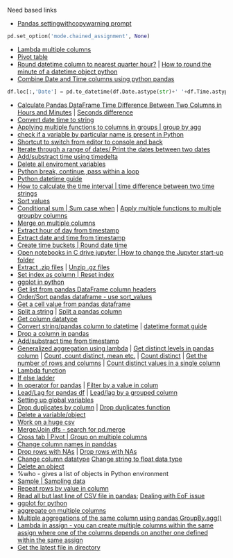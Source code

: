 Need based links
- [Pandas settingwithcopywarning prompt](https://www.dataquest.io/blog/settingwithcopywarning/)
```python
pd.set_option('mode.chained_assignment', None)
```
- [Lambda multiple columns](https://stackoverflow.com/questions/37443082/using-lambda-if-condition-on-different-columns-in-pandas-dataframe)
- [Pivot table](https://pbpython.com/pandas-pivot-table-explained.html)
- [Round datetime column to nearest quarter hour?](https://stackoverflow.com/questions/32344533/how-do-i-round-datetime-column-to-nearest-quarter-hour) | [How to round the minute of a datetime object python](https://stackoverflow.com/questions/3463930/how-to-round-the-minute-of-a-datetime-object-python)
- [Combine Date and Time columns using python pandas](https://stackoverflow.com/questions/17978092/combine-date-and-time-columns-using-python-pandas)
```python
df.loc[:,'Date'] = pd.to_datetime(df.Date.astype(str)+' '+df.Time.astype(str))
```
- [Calculate Pandas DataFrame Time Difference Between Two Columns in Hours and Minutes](https://stackoverflow.com/questions/22923775/calculate-pandas-dataframe-time-difference-between-two-columns-in-hours-and-minu) | [Seconds difference](https://kite.com/python/answers/how-to-find-the-amount-of-seconds-between-two-datetime-objects-python)
- [Convert date time to string](https://thispointer.com/python-how-to-convert-datetime-object-to-string-using-datetime-strftime/)
- [Applying multiple functions to columns in groups
 | group by agg](https://www.shanelynn.ie/summarising-aggregation-and-grouping-data-in-python-pandas/)
- [check if a variable by particular name is present in Python](https://stackoverflow.com/questions/843277/how-do-i-check-if-a-variable-exists)
- [Shortcut to switch from editor to console and back](https://stackoverflow.com/questions/31706295/is-there-a-keyboard-shortcut-to-switch-from-editor-to-console-in-sypider)
- [Iterate through a range of dates/ Print the dates between two dates](https://stackoverflow.com/questions/1060279/iterating-through-a-range-of-dates-in-python)
- [Add/substract time using timedelta](https://stackoverflow.com/questions/43192610/add-15-minutes-to-current-timestamp-using-timedelta/43192718#43192718)
- [Delete all enviroment variables](https://stackoverflow.com/questions/3543833/how-do-i-clear-all-variables-in-the-middle-of-a-python-script)
- [Python break, continue, pass within a loop](https://www.tutorialspoint.com/python/python_loop_control.htm)
- [Python datetime guide](https://www.journaldev.com/23365/python-string-to-datetime-strptime)
- [How to calculate the time interval | time difference between two time strings](https://stackoverflow.com/questions/3096953/how-to-calculate-the-time-interval-between-two-time-strings)
- [Sort values](https://pandas.pydata.org/pandas-docs/stable/reference/api/pandas.DataFrame.sort_values.html)
- [Conditional sum | Sum case when](https://stackoverflow.com/questions/17266129/python-pandas-conditional-sum-with-groupby) | [Apply multiple functions to multiple groupby columns](https://stackoverflow.com/questions/14529838/apply-multiple-functions-to-multiple-groupby-columns)
- [Merge on multiple columns](https://stackoverflow.com/questions/41815079/pandas-merge-join-two-data-frames-on-multiple-columns)
- [Extract hour of day from timestamp](https://stackoverflow.com/questions/25129144/pandas-return-hour-from-datetime-column-directly)
- [Extract date and time from timestamp](https://stackoverflow.com/questions/39662149/pandas-extract-date-and-time-from-timestamp)
- [Create time buckets | Round date time](https://stackoverflow.com/questions/23966152/how-to-create-a-group-id-based-on-5-minutes-interval-in-pandas-timeseries)
- [Open notebooks in C drive jupyter | How to change the Jupyter start-up folder](https://stackoverflow.com/questions/35254852/how-to-change-the-jupyter-start-up-folder)
- [Extract .zip files](https://thispointer.com/python-how-to-unzip-a-file-extract-single-multiple-or-all-files-from-a-zip-archive/) | [Unzip .gz files](https://stackoverflow.com/questions/31028815/how-to-unzip-gz-file-using-python)
- [Set index as column | Reset index](https://stackoverflow.com/questions/20461165/how-to-convert-index-of-a-pandas-dataframe-into-a-column)
- [ggplot in python](http://ggplot.yhathq.com/)
- [Get list from pandas DataFrame column headers](https://stackoverflow.com/questions/19482970/get-list-from-pandas-dataframe-column-headers)
- [Order/Sort pandas dataframe - use sort_values](http://pandas.pydata.org/pandas-docs/version/0.19/generated/pandas.DataFrame.sort.html)
- [Get a cell value from pandas dataframe](https://stackoverflow.com/questions/16729574/how-to-get-a-value-from-a-cell-of-a-dataframe)
- [Split a string](https://www.geeksforgeeks.org/python-string-split/) | [Split a pandas column](https://stackoverflow.com/questions/14745022/how-to-split-a-column-into-two-columns)
- [Get column datatype](https://stackoverflow.com/questions/22470690/get-list-of-pandas-dataframe-columns-based-on-data-type)
- [Convert string/pandas column to datetime](https://stackoverflow.com/questions/26763344/convert-pandas-column-to-datetime) | [datetime format guide](http://strftime.org/)
- [Drop a column in pandas](https://pandas.pydata.org/pandas-docs/stable/generated/pandas.DataFrame.drop.html)
- [Add/substract time from timestamp](https://stackoverflow.com/questions/25797245/how-to-properly-add-hours-to-a-pandas-tseries-index-datetimeindex)
- [Generalized aggregation using lambda](https://stackoverflow.com/questions/18554920/pandas-aggregate-count-distinct) | [Get distinct levels in pandas column](https://cmdlinetips.com/2018/01/how-to-get-unique-values-from-a-column-in-pandas-data-frame/) | [Count, count distinct, mean etc.](https://stackoverflow.com/questions/19384532/how-to-count-number-of-rows-per-group-and-other-statistics-in-pandas-group-by) | [Count distinct](https://stackoverflow.com/questions/15411158/pandas-countdistinct-equivalent) | [Get the number of rows and columns](http://www.learningaboutelectronics.com/Articles/How-to-get-the-number-of-rows-and-columns-in-a-pandas-dataframe-object-in-Python.php) | [Count distinct values in a single column](https://stackoverflow.com/questions/18554920/pandas-aggregate-count-distinct)
- [Lambda function](https://pandas.pydata.org/pandas-docs/version/0.18/generated/pandas.Series.apply.html)
- [If else ladder](https://stackoverflow.com/questions/44991438/lambda-including-if-elif-else)
- [In operator for pandas](https://stackoverflow.com/questions/12096252/use-a-list-of-values-to-select-rows-from-a-pandas-dataframe) | [Filter by a value in colum](https://stackoverflow.com/questions/11869910/pandas-filter-rows-of-dataframe-with-operator-chaining)
- [Lead/Lag for pandas df](https://stackoverflow.com/questions/20095673/shift-column-in-pandas-dataframe-up-by-one) | [Lead/lag by a grouped column](https://stackoverflow.com/questions/23664877/pandas-equivalent-of-oracle-lead-lag-function)
- [Setting up global variables](https://stackoverflow.com/questions/370357/python-variable-scope-error)
- [Drop duplicates by column](https://www.geeksforgeeks.org/python-pandas-dataframe-drop_duplicates/) | [Drop duplicates function](https://pandas.pydata.org/pandas-docs/stable/generated/pandas.DataFrame.drop_duplicates.html)
- [Delete a variable/object](https://stackoverflow.com/questions/26545051/is-there-a-way-to-delete-created-variables-functions-etc-from-the-memory-of-th?rq=1)
- [Work on a huge csv](https://pythondata.com/working-large-csv-files-python/)
- [Merge/Join dfs - search for pd.merge](https://pandas.pydata.org/pandas-docs/stable/merging.html)
- [Cross tab | Pivot | Group on multiple columns](https://pandas.pydata.org/pandas-docs/version/0.23.4/generated/pandas.crosstab.html)
- [Change column names in panddas](https://stackoverflow.com/questions/11346283/renaming-columns-in-pandas)
- [Drop rows with NAs](https://pandas.pydata.org/pandas-docs/stable/generated/pandas.DataFrame.dropna.html) | [Drop rows with NAs](https://stackoverflow.com/questions/13413590/how-to-drop-rows-of-pandas-dataframe-whose-value-in-a-certain-column-is-nan)
- [Change column datatype](https://pandas.pydata.org/pandas-docs/stable/generated/pandas.DataFrame.astype.html) 
 [Change string to float data type](https://datatofish.com/convert-string-to-float-dataframe/)
- [Delete an object](https://www.quora.com/How-do-I-delete-a-object-in-Python)
- %who - gives a list of objects in Python environment
- [Sample | Sampling data](https://pandas.pydata.org/pandas-docs/stable/generated/pandas.DataFrame.sample.html)
- [Repeat rows by value in column](https://stackoverflow.com/questions/47336704/python-pandas-how-to-repeat-rows-based-in-column-value)
- [Read all but last line of CSV file in pandas](https://stackoverflow.com/questions/33689694/read-all-but-last-line-of-csv-file-in-pandas); [Dealing with EoF issue](https://www.shanelynn.ie/pandas-csv-error-error-tokenizing-data-c-error-eof-inside-string-starting-at-line/)
- [ggplot for python](http://ggplot.yhathq.com/)
- [aggregate on multiple columns](https://pandas.pydata.org/pandas-docs/stable/reference/api/pandas.DataFrame.agg.html)
- [Multiple aggregations of the same column using pandas GroupBy.agg()](https://stackoverflow.com/questions/12589481/multiple-aggregations-of-the-same-column-using-pandas-groupby-agg)
- [Lambda in assign - you can create multiple columns within the same assign where one of the columns depends on another one defined within the same assign](https://pandas.pydata.org/pandas-docs/stable/reference/api/pandas.DataFrame.assign.html)
- [Get the latest file in directory](https://stackoverflow.com/questions/39327032/how-to-get-the-latest-file-in-a-folder-using-python)
